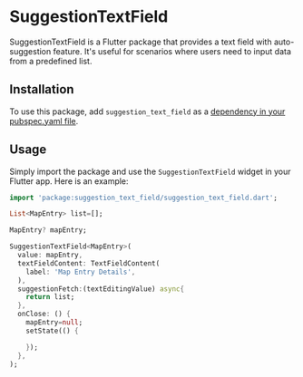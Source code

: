 # SuggestionTextField

SuggestionTextField is a Flutter package that provides a text field with auto-suggestion feature. It's useful for scenarios where users need to input data from a predefined list.

## Installation

To use this package, add `suggestion_text_field` as a [dependency in your pubspec.yaml file](https://flutter.dev/docs/development/packages-and-plugins/using-packages).

## Usage

Simply import the package and use the `SuggestionTextField` widget in your Flutter app. Here is an example:

```dart
import 'package:suggestion_text_field/suggestion_text_field.dart';

List<MapEntry> list=[];

MapEntry? mapEntry;

SuggestionTextField<MapEntry>(
  value: mapEntry,
  textFieldContent: TextFieldContent(
    label: 'Map Entry Details',
  ),
  suggestionFetch:(textEditingValue) async{
    return list;
  },
  onClose: () {
    mapEntry=null;
    setState(() {

    });
  },
);